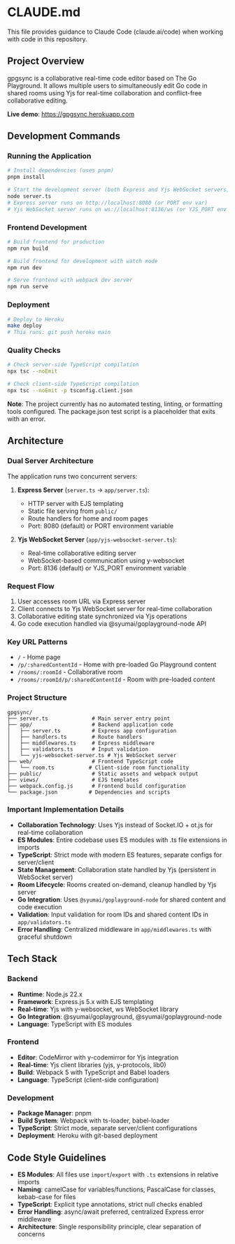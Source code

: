 # CLAUDE.md

This file provides guidance to Claude Code (claude.ai/code) when working with code in this repository.

## Project Overview

gpgsync is a collaborative real-time code editor based on The Go Playground. It allows multiple users to simultaneously edit Go code in shared rooms using Yjs for real-time collaboration and conflict-free collaborative editing.

**Live demo**: https://gpgsync.herokuapp.com

## Development Commands

### Running the Application
```bash
# Install dependencies (uses pnpm)
pnpm install

# Start the development server (both Express and Yjs WebSocket servers)
node server.ts
# Express server runs on http://localhost:8080 (or PORT env var)
# Yjs WebSocket server runs on ws://localhost:8136/ws (or YJS_PORT env var)
```

### Frontend Development
```bash
# Build frontend for production
npm run build

# Build frontend for development with watch mode
npm run dev

# Serve frontend with webpack dev server
npm run serve
```

### Deployment
```bash
# Deploy to Heroku
make deploy
# This runs: git push heroku main
```

### Quality Checks
```bash
# Check server-side TypeScript compilation
npx tsc --noEmit

# Check client-side TypeScript compilation  
npx tsc --noEmit -p tsconfig.client.json
```

**Note**: The project currently has no automated testing, linting, or formatting tools configured. The package.json test script is a placeholder that exits with an error.

## Architecture

### Dual Server Architecture
The application runs two concurrent servers:

1. **Express Server** (`server.ts` → `app/server.ts`):
   - HTTP server with EJS templating
   - Static file serving from `public/`
   - Route handlers for home and room pages
   - Port: 8080 (default) or PORT environment variable

2. **Yjs WebSocket Server** (`app/yjs-websocket-server.ts`):
   - Real-time collaborative editing server
   - WebSocket-based communication using y-websocket
   - Port: 8136 (default) or YJS_PORT environment variable

### Request Flow
1. User accesses room URL via Express server
2. Client connects to Yjs WebSocket server for real-time collaboration  
3. Collaborative editing state synchronized via Yjs operations
4. Go code execution handled via @syumai/goplayground-node API

### Key URL Patterns
- `/` - Home page
- `/p/:sharedContentId` - Home with pre-loaded Go Playground content
- `/rooms/:roomId` - Collaborative room
- `/rooms/:roomId/p/:sharedContentId` - Room with pre-loaded content

### Project Structure
```
gpgsync/
├── server.ts              # Main server entry point
├── app/                   # Backend application code
│   ├── server.ts          # Express app configuration
│   ├── handlers.ts        # Route handlers
│   ├── middlewares.ts     # Express middleware
│   ├── validators.ts      # Input validation
│   └── yjs-websocket-server.ts # Yjs WebSocket server
├── web/                   # Frontend TypeScript code
│   └── room.ts           # Client-side room functionality
├── public/                # Static assets and webpack output
├── views/                 # EJS templates
├── webpack.config.js      # Frontend build configuration
└── package.json          # Dependencies and scripts
```

### Important Implementation Details

- **Collaboration Technology**: Uses Yjs instead of Socket.IO + ot.js for real-time collaboration
- **ES Modules**: Entire codebase uses ES modules with .ts file extensions in imports
- **TypeScript**: Strict mode with modern ES features, separate configs for server/client
- **State Management**: Collaboration state handled by Yjs (persistent in WebSocket server)
- **Room Lifecycle**: Rooms created on-demand, cleanup handled by Yjs server
- **Go Integration**: Uses `@syumai/goplayground-node` for shared content and code execution
- **Validation**: Input validation for room IDs and shared content IDs in `app/validators.ts`
- **Error Handling**: Centralized middleware in `app/middlewares.ts` with graceful shutdown

## Tech Stack

### Backend
- **Runtime**: Node.js 22.x
- **Framework**: Express.js 5.x with EJS templating  
- **Real-time**: Yjs with y-websocket, ws WebSocket library
- **Go Integration**: @syumai/goplayground, @syumai/goplayground-node
- **Language**: TypeScript with ES modules

### Frontend  
- **Editor**: CodeMirror with y-codemirror for Yjs integration
- **Real-time**: Yjs client libraries (yjs, y-protocols, lib0)
- **Build**: Webpack 5 with TypeScript and Babel loaders
- **Language**: TypeScript (client-side configuration)

### Development
- **Package Manager**: pnpm
- **Build System**: Webpack with ts-loader, babel-loader
- **TypeScript**: Strict mode, separate server/client configurations
- **Deployment**: Heroku with git-based deployment

## Code Style Guidelines

- **ES Modules**: All files use `import`/`export` with `.ts` extensions in relative imports
- **Naming**: camelCase for variables/functions, PascalCase for classes, kebab-case for files
- **TypeScript**: Explicit type annotations, strict null checks enabled
- **Error Handling**: async/await preferred, centralized Express error middleware
- **Architecture**: Single responsibility principle, clear separation of concerns